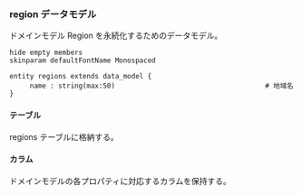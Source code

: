 ### region データモデル

ドメインモデル Region を永続化するためのデータモデル。

```plantuml
hide empty members
skinparam defaultFontName Monospaced

entity regions extends data_model {
     name : string(max:50)                                     # 地域名
}
```

#### テーブル

regions テーブルに格納する。

#### カラム

ドメインモデルの各プロパティに対応するカラムを保持する。
